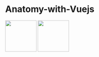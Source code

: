 # Anatomy-with-Vuejs

<p float="left">
    <img src="https://github.com/RezaHamidi0/Anatomy-with-Vuejs/assets/103819181/eabe9da1-b42f-4407-8fdc-95b22b39b9f3" width="100" />
    <img src="![anatomi-image-select](https://github.com/RezaHamidi0/Anatomy-with-Vuejs/assets/103819181/d5202974-b041-410f-97bd-07e5f3eae247)" width="100" />
</p>
